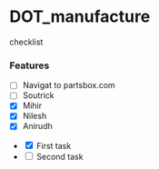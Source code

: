 # DOT_manufacture
checklist

### Features

- [ ] Navigat to partsbox.com
- [ ] Soutrick
- [x] Mihir
- [x] Nilesh
- [x] Anirudh

<ul>
    <li><input type="checkbox" checked> First task</li>
    <li><input type="checkbox"> Second task</li>
</ul>

